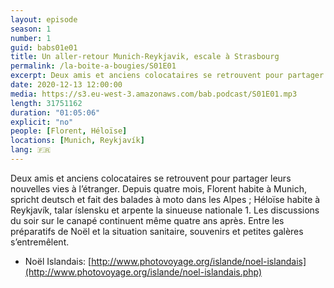 ```yaml
---
layout: episode
season: 1
number: 1
guid: babs01e01
title: Un aller-retour Munich-Reykjavik, escale à Strasbourg
permalink: /la-boite-a-bougies/S01E01
excerpt: Deux amis et anciens colocataires se retrouvent pour partager leurs nouvelles vies à l’étranger. Depuis quatre mois, Florent habite à Munich, spricht deutsch et fait des balades à moto dans les Alpes; Héloïse habite à Reykjavík, talar íslensku et arpente la sinueuse nationale 1.
date: 2020-12-13 12:00:00
media: https://s3.eu-west-3.amazonaws.com/bab.podcast/S01E01.mp3
length: 31751162
duration: "01:05:06"
explicit: "no"
people: [Florent, Héloïse]
locations: [Munich, Reykjavík]
lang: 🇫🇷
---
```


Deux amis et anciens colocataires se retrouvent pour partager leurs nouvelles vies à l’étranger. Depuis quatre mois, Florent habite à Munich, spricht deutsch et fait des balades à moto dans les Alpes ; Héloïse habite à Reykjavík, talar íslensku et arpente la sinueuse nationale 1. Les discussions du soir sur le canapé continuent même quatre ans après. Entre les préparatifs de Noël et la situation sanitaire, souvenirs et petites galères s’entremêlent.

- Noël Islandais: [http://www.photovoyage.org/islande/noel-islandais](http://www.photovoyage.org/islande/noel-islandais.php)
